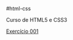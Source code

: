 #html-css

Curso de HTML5 e CSS3

<a href="https://gustascode.github.io/html-css/exercícios/ex001/index.html">Exercício 001<a>